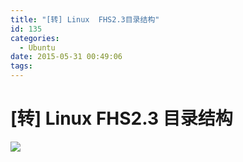 ```yaml
---
title: "[转] Linux  FHS2.3目录结构"
id: 135
categories: 
  - Ubuntu
date: 2015-05-31 00:49:06
tags:
---
```


# [转] Linux FHS2.3 目录结构

![](https://dn-anything-about-doc.qbox.me/linux_base/4-1.png/logoblackfont)
